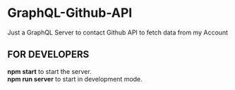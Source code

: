 # GraphQL-Github-API
Just a GraphQL Server to contact Github API to fetch data from my Account

## FOR DEVELOPERS

__npm start__ to start the server.<br>
__npm run server__ to start in development mode.
